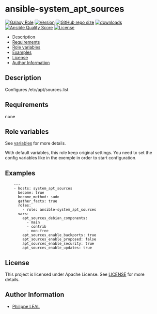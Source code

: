 # ansible-system_apt_sources

[![Galaxy Role](https://img.shields.io/badge/galaxy-system_apt_sources-purple?style=flat)](https://galaxy.ansible.com/lotusnoir/system_apt_sources)
[![Version](https://img.shields.io/github/release/lotusnoir/ansible-system_apt_sources.svg)](https://github.com/lotusnoir/ansible-system_apt_sources/releases/latest)
[![GitHub repo size](https://img.shields.io/github/repo-size/lotusnoir/ansible-system_apt_sources?color=orange&style=flat)](https://galaxy.ansible.com/lotusnoir/system_apt_sources)
[![downloads](https://img.shields.io/ansible/role/d/)](https://galaxy.ansible.com/lotusnoir/system_apt_sources)
[![Ansible Quality Score](https://img.shields.io/ansible/quality/)](https://galaxy.ansible.com/lotusnoir/system_apt_sources)
[![License](https://img.shields.io/badge/license-Apache--2.0-brightgreen?style=flat)](https://opensource.org/licenses/Apache-2.0)

<!-- START doctoc generated TOC please keep comment here to allow auto update -->
<!-- DON'T EDIT THIS SECTION, INSTEAD RE-RUN doctoc TO UPDATE -->

- [Description](#description)
- [Requirements](#requirements)
- [Role variables](#role-variables)
- [Examples](#examples)
- [License](#license)
- [Author Information](#author-information)

<!-- END doctoc generated TOC please keep comment here to allow auto update -->

## Description

Configures /etc/apt/sources.list
## Requirements

none

## Role variables

See [variables](/defaults/main.yml) for more details.

With default variables, this role keep original settings. You need to set the config variables like in the exemple in order to start configuration.

## Examples


        ---
        - hosts: system_apt_sources
          become: true
          become_method: sudo
          gather_facts: true
          roles:
            - role: ansible-system_apt_sources
          vars:
            apt_sources_debian_components:
              - main
              - contrib
              - non-free
            apt_sources_enable_backports: true
            apt_sources_enable_proposed: false
            apt_sources_enable_security: true
            apt_sources_enable_updates: true



## License

This project is licensed under Apache License. See [LICENSE](/LICENSE) for more details.

## Author Information

- [Philippe LEAL](https://github.com/lotusnoir)
